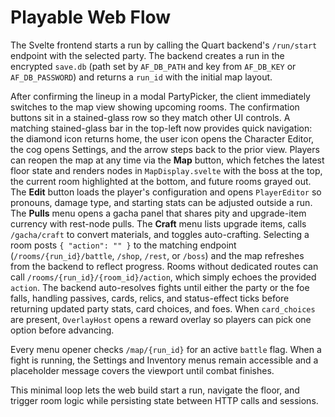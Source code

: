 # Playable Web Flow

The Svelte frontend starts a run by calling the Quart backend's `/run/start`
endpoint with the selected party. The backend creates a run in the encrypted
`save.db` (path set by `AF_DB_PATH` and key from `AF_DB_KEY` or
`AF_DB_PASSWORD`) and returns a `run_id` with the initial map layout.

After confirming the lineup in a modal PartyPicker, the client immediately
switches to the map view showing upcoming rooms. The confirmation buttons sit in a stained-glass row so they match other UI controls. A matching stained-glass bar in the top-left now provides quick navigation: the diamond icon returns home, the user icon opens the Character Editor, the cog opens Settings, and the arrow steps back to the prior view. Players can reopen the map at
any time via the **Map** button, which fetches the latest floor state and
renders nodes in `MapDisplay.svelte` with the boss at the top, the current room highlighted at the bottom, and future rooms grayed out. The **Edit** button loads the player's
configuration and opens `PlayerEditor` so pronouns, damage type, and starting
stats can be adjusted outside a run. The **Pulls** menu opens a gacha panel that
shares pity and upgrade-item currency with rest-node pulls. The **Craft** menu
lists upgrade items, calls `/gacha/craft` to convert materials, and toggles
auto-crafting. Selecting a room posts `{ "action": "" }` to the matching
endpoint (`/rooms/{run_id}/battle`, `/shop`, `/rest`, or `/boss`) and the map
refreshes from the backend to reflect progress. Rooms without dedicated routes
can call `/rooms/{run_id}/{room_id}/action`, which simply echoes the provided
`action`. The backend auto-resolves fights
until either the party or the foe falls, handling passives, cards, relics, and
status-effect ticks before returning updated party stats, card choices, and
foes. When `card_choices` are present, `OverlayHost` opens a reward overlay so
players can pick one option before advancing.

Every menu opener checks `/map/{run_id}` for an active `battle` flag. When a
fight is running, the Settings and Inventory menus remain accessible and a placeholder
message covers the viewport until combat finishes.

This minimal loop lets the web build start a run, navigate the floor, and
trigger room logic while persisting state between HTTP calls and sessions.
